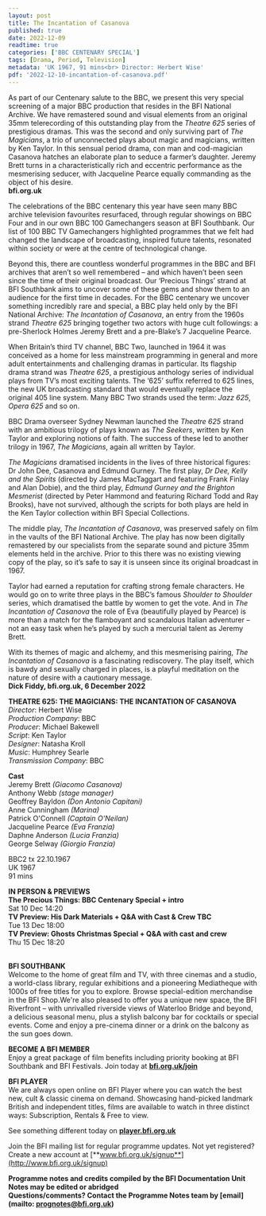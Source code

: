 ```yaml
---
layout: post
title: The Incantation of Casanova
published: true
date: 2022-12-09
readtime: true
categories: ['BBC CENTENARY SPECIAL']
tags: [Drama, Period, Television]
metadata: 'UK 1967, 91 mins<br> Director: Herbert Wise'
pdf: '2022-12-10-incantation-of-casanova.pdf'
---
```


As part of our Centenary salute to the BBC, we present this very special screening of a major BBC production that resides in the BFI National Archive. We have remastered sound and visual elements from an original 35mm telerecording of this outstanding play from the _Theatre 625_ series of prestigious dramas. This was the second and only surviving part of  _The Magicians_, a trio of unconnected plays about magic and magicians, written by Ken Taylor. In this sensual period drama, con man and cod-magician Casanova hatches an elaborate plan to seduce a farmer’s daughter. Jeremy Brett turns in a characteristically rich and eccentric performance as the mesmerising seducer, with Jacqueline Pearce equally commanding as the object of his desire.  
**bfi.org.uk**  

The celebrations of the BBC centenary this year have seen many BBC archive television favourites resurfaced, through regular showings on BBC Four and in our own BBC 100 Gamechangers season at BFI Southbank. Our list of 100 BBC TV Gamechangers highlighted programmes that we felt had changed the landscape of broadcasting, inspired future talents, resonated within society or were at the centre of technological change.

Beyond this, there are countless wonderful programmes in the BBC and BFI archives that aren’t so well remembered – and which haven’t been seen since the time of their original broadcast. Our ‘Precious Things’ strand at BFI Southbank aims to uncover some of these gems and show them to an audience for the first time in decades. For the BBC centenary we uncover something incredibly rare and special, a BBC play held only by the BFI National Archive: _The Incantation of Casanova_, an entry from the 1960s strand _Theatre_ _625_ bringing together two actors with huge cult followings: a pre-Sherlock Holmes Jeremy Brett and a pre-Blake’s 7 Jacqueline Pearce.

When Britain’s third TV channel, BBC Two, launched in 1964 it was conceived as a home for less mainstream programming in general and more adult entertainments and challenging dramas in particular. Its flagship drama strand was _Theatre 625_, a prestigious anthology series of individual plays from TV’s most exciting talents. The ‘625’ suffix referred to 625 lines, the new UK broadcasting standard that would eventually replace the original 405 line system. Many BBC Two strands used the term: _Jazz 625_, _Opera 625_ and so on.

BBC Drama overseer Sydney Newman launched the _Theatre 625_ strand with an ambitious trilogy of plays known as _The Seekers_, written by Ken Taylor and exploring notions of faith. The success of these led to another trilogy in 1967, _The Magicians_, again all written by Taylor.

_The Magicians_ dramatised incidents in the lives of three historical figures: Dr John Dee, Casanova and Edmund Gurney. The first play, _Dr Dee, Kelly and the Spirits_ (directed by James MacTaggart and featuring Frank Finlay and Alan Dobie), and the third play, _Edmund Gurney and the Brighton Mesmerist_ (directed by Peter Hammond and featuring Richard Todd and Ray Brooks), have not survived, although the scripts for both plays are held in the Ken Taylor collection within BFI Special Collections.

The middle play, _The Incantation of Casanova_, was preserved safely on film in the vaults of the BFI National Archive. The play has now been digitally remastered by our specialists from the separate sound and picture 35mm elements held in the archive. Prior to this there was no existing viewing copy of the play, so it’s safe to say it is unseen since its original broadcast in 1967.

Taylor had earned a reputation for crafting strong female characters. He would go on to write three plays in the BBC’s famous _Shoulder to Shoulder_ series, which dramatised the battle by women to get the vote. And in _The Incantation of Casanova_ the role of Eva (beautifully played by Pearce) is more than a match for the flamboyant and scandalous Italian adventurer – not an easy task when he’s played by such a mercurial talent as Jeremy Brett.

With its themes of magic and alchemy, and this mesmerising pairing, _The Incantation of Casanova_ is a fascinating rediscovery. The play itself, which is bawdy and sexually charged in places, is a playful meditation on the nature of desire with a cautionary message.  
**Dick Fiddy, bfi.org.uk, 6 December 2022**  

**THEATRE 625: THE MAGICIANS: THE INCANTATION OF CASANOVA**  
_Director_: Herbert Wise  
_Production Company_: BBC  
_Producer_: Michael Bakewell  
_Script_: Ken Taylor  
_Designer_: Natasha Kroll  
_Music_: Humphrey Searle  
_Transmission Company_: BBC  

**Cast**  
Jeremy Brett _(Giacomo Casanova)_  
Anthony Webb _(stage manager)_  
Geoffrey Bayldon _(Don Antonio Capitani)_  
Anne Cunningham _(Marina)_  
Patrick O'Connell _(Captain O'Neilan)_  
Jacqueline Pearce _(Eva Franzia)_  
Daphne Anderson _(Lucia Franzia)_  
George Selway _(Giorgio Franzia)_  

BBC2 tx 22.10.1967  
UK 1967  
91 mins  

**IN PERSON & PREVIEWS**  
**The Precious Things: BBC Centenary Special + intro**  
Sat 10 Dec 14:20  
**TV Preview: His Dark Materials + Q&A   with Cast & Crew TBC**  
Tue 13 Dec 18:00  
**TV Preview: Ghosts Christmas Special + Q&A with cast and crew**  
Thu 15 Dec 18:20  
<br>

**BFI SOUTHBANK**  
Welcome to the home of great film and TV, with three cinemas and a studio, a world-class library, regular exhibitions and a pioneering Mediatheque with 1000s of free titles for you to explore. Browse special-edition merchandise in the BFI Shop.We&#39;re also pleased to offer you a unique new space, the BFI Riverfront – with unrivalled riverside views of Waterloo Bridge and beyond, a delicious seasonal menu, plus a stylish balcony bar for cocktails or special events. Come and enjoy a pre-cinema dinner or a drink on the balcony as the sun goes down.  

**BECOME A BFI MEMBER**  
Enjoy a great package of film benefits including priority booking at BFI Southbank and BFI Festivals. Join today at [**bfi.org.uk/join**](http://www.bfi.org.uk/join)  

**BFI PLAYER**  
 We are always open online on BFI Player where you can watch the best new, cult &amp; classic cinema on demand. Showcasing hand-picked landmark British and independent titles, films are available to watch in three distinct ways: Subscription, Rentals &amp; Free to view.  

See something different today on [**player.bfi.org.uk**](https://player.bfi.org.uk)  

Join the BFI mailing list for regular programme updates. Not yet registered? Create a new account at [**www.bfi.org.uk/signup**](http://www.bfi.org.uk/signup)

**Programme notes and credits compiled by the BFI Documentation Unit  
Notes may be edited or abridged  
Questions/comments? Contact the Programme Notes team by [email](mailto: prognotes@bfi.org.uk)**
